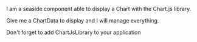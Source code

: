 I am a seaside component able to display a Chart with the Chart.js library.

Give me a ChartData to display and I will manage everything.

Don't forget to add ChartJsLibrary to your application